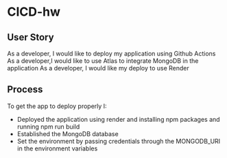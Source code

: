 # CICD-hw

## User Story
As a developer, I would like to deploy my application using Github Actions
As a developer,I would like to use Atlas to integrate MongoDB in the application
As a developer, I would like my deploy to use Render

## Process
To get the app to deploy properly I:
- Deployed the application using render and installing npm packages and running npm run build
- Established the MongoDB database
- Set the environment by passing credentials through the MONGODB_URI in the environment variables
